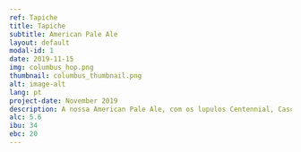 ```yaml
---
ref: Tapiche
title: Tapiche
subtitle: American Pale Ale
layout: default
modal-id: 1
date: 2019-11-15
img: columbus_hop.png
thumbnail: columbus_thumbnail.png
alt: image-alt
lang: pt
project-date: November 2019
description: A nossa American Pale Ale, com os lupulos Centennial, Cascade e El Dorado.  
alc: 5.6
ibu: 34
ebc: 20
---
```


